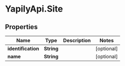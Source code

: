 # YapilyApi.Site

## Properties
Name | Type | Description | Notes
------------ | ------------- | ------------- | -------------
**identification** | **String** |  | [optional] 
**name** | **String** |  | [optional] 


